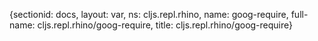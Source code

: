 {sectionid: docs, layout: var, ns: cljs.repl.rhino, name: goog-require, full-name: cljs.repl.rhino/goog-require,
  title: cljs.repl.rhino/goog-require}

